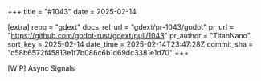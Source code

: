 +++
title = "#1043"
date = 2025-02-14

[extra]
repo = "gdext"
docs_rel_url = "gdext/pr-1043/godot"
pr_url = "https://github.com/godot-rust/gdext/pull/1043"
pr_author = "TitanNano"
sort_key = 2025-02-14
date_time = 2025-02-14T23:47:28Z
commit_sha = "c58b6572f45813e1f7b086c6b1d69dc3381e1d70"
+++

[WIP] Async Signals
